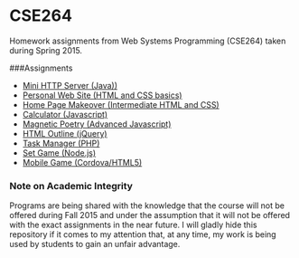 # CSE264
Homework assignments from Web Systems Programming (CSE264) taken during Spring 2015.

###Assignments
* [Mini HTTP Server (Java))](https://github.com/aJetHorn/CSE264/tree/master/Mini%20HTTP%20Server)
* [Personal Web Site (HTML and CSS basics)](https://github.com/aJetHorn/CSE264/tree/master/Personal%20Web%20Site)
* [Home Page Makeover (Intermediate HTML and CSS)](https://github.com/aJetHorn/CSE264/tree/master/Home%20Page%20Makeover)
* [Calculator (Javascript)](https://github.com/aJetHorn/CSE264/tree/master/Calculator)
* [Magnetic Poetry (Advanced Javascript)](https://github.com/aJetHorn/CSE264/tree/master/Magnetic%20Poetry)
* [HTML Outline (jQuery)](https://github.com/aJetHorn/CSE264/tree/master/HTML%20Outline)
* [Task Manager (PHP)](https://github.com/aJetHorn/CSE264/tree/master/Task%20Manager)
* [Set Game (Node.js)](https://github.com/aJetHorn/CSE264/tree/master/Set%20Game)
* [Mobile Game (Cordova/HTML5)](https://github.com/aJetHorn/CSE264/tree/master/Mobile%20Game)


### Note on Academic Integrity
Programs are being shared with the knowledge that the course will not be offered during Fall 2015 and under the assumption that it will not be offered with the exact assignments in the near future. I will gladly hide this repository if it comes to my attention that, at any time, my work is being used by students to gain an unfair advantage. 
